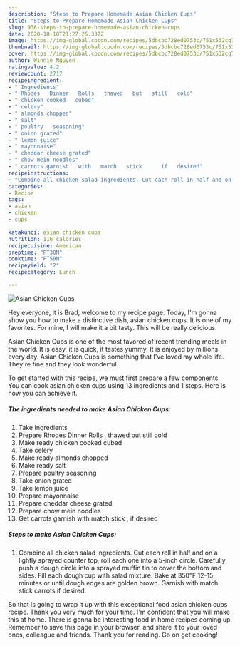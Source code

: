 ```yaml
---
description: "Steps to Prepare Homemade Asian Chicken Cups"
title: "Steps to Prepare Homemade Asian Chicken Cups"
slug: 936-steps-to-prepare-homemade-asian-chicken-cups
date: 2020-10-18T21:27:25.337Z
image: https://img-global.cpcdn.com/recipes/5dbcbc728ed0753c/751x532cq70/asian-chicken-cups-recipe-main-photo.jpg
thumbnail: https://img-global.cpcdn.com/recipes/5dbcbc728ed0753c/751x532cq70/asian-chicken-cups-recipe-main-photo.jpg
cover: https://img-global.cpcdn.com/recipes/5dbcbc728ed0753c/751x532cq70/asian-chicken-cups-recipe-main-photo.jpg
author: Winnie Nguyen
ratingvalue: 4.2
reviewcount: 2717
recipeingredient:
- " Ingredients"
- " Rhodes   Dinner   Rolls   thawed   but   still   cold"
- " chicken cooked   cubed"
- " celery"
- " almonds chopped"
- " salt"
- " poultry   seasoning"
- " onion grated"
- " lemon juice"
- " mayonnaise"
- " cheddar cheese grated"
- " chow mein noodles"
- " carrots garnish   with   match   stick      if   desired"
recipeinstructions:
- "Combine all chicken salad ingredients. Cut each roll in half and on a lightly sprayed counter top, roll each one into a 5-inch circle. Carefully push a dough circle into a sprayed muffin tin to cover the bottom and sides. Fill each dough cup with salad mixture. Bake at 350°F 12-15 minutes or until dough edges are golden brown. Garnish with match stick carrots if desired."
categories:
- Recipe
tags:
- asian
- chicken
- cups

katakunci: asian chicken cups 
nutrition: 116 calories
recipecuisine: American
preptime: "PT30M"
cooktime: "PT59M"
recipeyield: "2"
recipecategory: Lunch

---
```



![Asian Chicken Cups](https://img-global.cpcdn.com/recipes/5dbcbc728ed0753c/751x532cq70/asian-chicken-cups-recipe-main-photo.jpg)

Hey everyone, it is Brad, welcome to my recipe page. Today, I'm gonna show you how to make a distinctive dish, asian chicken cups. It is one of my favorites. For mine, I will make it a bit tasty. This will be really delicious.

Asian Chicken Cups is one of the most favored of recent trending meals in the world. It is easy, it is quick, it tastes yummy. It is enjoyed by millions every day. Asian Chicken Cups is something that I've loved my whole life. They're fine and they look wonderful.




To get started with this recipe, we must first prepare a few components. You can cook asian chicken cups using 13 ingredients and 1 steps. Here is how you can achieve it.

<!--inarticleads1-->

##### The ingredients needed to make Asian Chicken Cups:

1. Take  Ingredients
1. Prepare  Rhodes   Dinner   Rolls ,  thawed   but   still   cold
1. Make ready  chicken cooked   cubed
1. Take  celery
1. Make ready  almonds chopped
1. Make ready  salt
1. Prepare  poultry   seasoning
1. Take  onion grated
1. Take  lemon juice
1. Prepare  mayonnaise
1. Prepare  cheddar cheese grated
1. Prepare  chow mein noodles
1. Get  carrots garnish   with   match   stick    ,  if   desired




<!--inarticleads2-->

##### Steps to make Asian Chicken Cups:

1. Combine all chicken salad ingredients. Cut each roll in half and on a lightly sprayed counter top, roll each one into a 5-inch circle. Carefully push a dough circle into a sprayed muffin tin to cover the bottom and sides. Fill each dough cup with salad mixture. Bake at 350°F 12-15 minutes or until dough edges are golden brown. Garnish with match stick carrots if desired.




So that is going to wrap it up with this exceptional food asian chicken cups recipe. Thank you very much for your time. I'm confident that you will make this at home. There is gonna be interesting food in home recipes coming up. Remember to save this page in your browser, and share it to your loved ones, colleague and friends. Thank you for reading. Go on get cooking!

